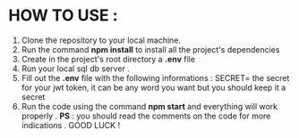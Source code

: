 # HOW TO USE :
1. Clone the repository to your local machine.
2. Run the command **npm install** to install all the project's dependencies
3. Create in the project's root directory a **.env** file
4. Run your local sql db server .
5. Fill out the **.env** file with the following informations : SECRET= the secret for your jwt token, it can be any word you want but you should keep it a secret
6. Run the code using the command **npm start** and everything will work properly .
 **PS** : you should read the comments on the code for more indications .
GOOD LUCK !
